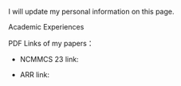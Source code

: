 I will update my personal information on this page.

Academic Experiences

PDF Links of my papers：

*  NCMMCS 23 link:
   
*  ARR link: